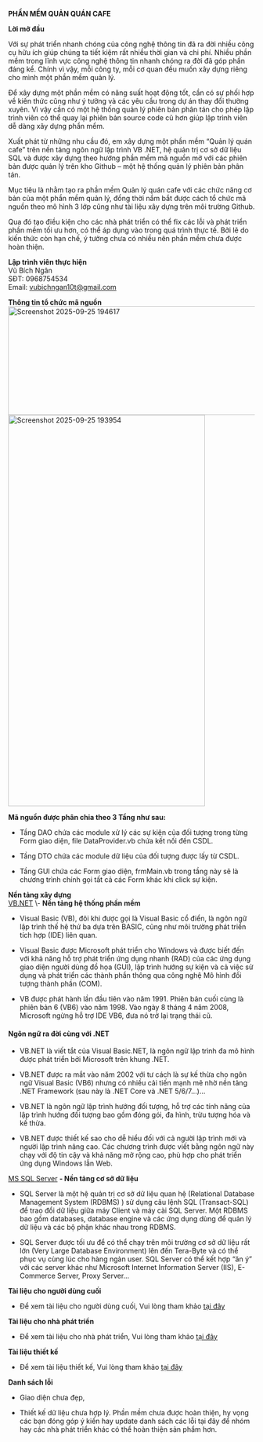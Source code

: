 **PHẦN MỀM QUẢN QUÁN CAFE**

**Lời mở đầu**

Với sự phát triển nhanh chóng của công nghệ thông tin đã ra đời nhiều công cụ hữu ích giúp chúng ta tiết kiệm rất nhiều thời gian và chi phí. Nhiều phần mềm trong lĩnh vực công nghệ thông tin nhanh chóng ra đời đã góp phần đáng kể. Chính vì vậy, mỗi công ty, mỗi cơ quan đều muốn xây dựng riêng cho mình một phần mềm quản lý.

Để xây dựng một phần mềm có năng suất hoạt động tốt, cần có sự phối hợp về kiến thức cũng như ý tưởng và các yêu cầu trong dự án thay đổi thường xuyên. Vì vậy cần có một hệ thống quản lý phiên bản phân tán cho phép lập trình viên có thể quay lại phiên bản source code cũ hơn giúp lập trình viên dễ dàng xây dựng phần mềm.

Xuất phát từ những nhu cầu đó, em xây dựng một phần mềm “Quản lý quán cafe” trên nền tảng ngôn ngữ lập trình VB .NET, hệ quản trị cơ sở dữ liệu SQL và được xây dựng theo hướng phần mềm mã nguồn mở với các phiên bản được quản lý trên kho Github – một hệ thống quản lý phiên bản phân tán.

Mục tiêu là nhằm tạo ra phần mềm Quản lý quán cafe với các chức năng cơ bản của một phần mềm quản lý, đồng thời nắm bắt được cách tổ chức mã nguồn theo mô hình 3 lớp cũng như tài liệu xây dựng trên môi trường Github.

Qua đó tạo điều kiện cho các nhà phát triển có thể fix các lỗi và phát triển phần mềm tối ưu hơn, có thể áp dụng vào trong quá trình thực tế. Bởi lẽ do kiến thức còn hạn chế, ý tưởng chưa có nhiều nên phần mềm chưa được hoàn thiện.

**Lập trình viên thực hiện**  
Vũ Bích Ngân  
SĐT: 0968754534  
Email: [vubichngan10t@gmail.com](mailto:vubichngan10t@gmail.com)

**Thông tin tổ chức mã nguồn**  
<img width="529" height="221" alt="Screenshot 2025-09-25 194617" src="https://github.com/user-attachments/assets/35e39ea8-0f53-456f-bf3c-fbca0e98745d" />
<img width="402" height="797" alt="Screenshot 2025-09-25 193954" src="https://github.com/user-attachments/assets/f38978c3-9204-4c13-ab1d-46443c30db08" />

**Mã nguồn được phân chia theo 3 Tầng như sau:**

* Tầng DAO chứa các module xử lý các sự kiện của đối tượng trong từng Form giao diện, file DataProvider.vb chứa kết nối đến CSDL.

* Tầng DTO chứa các module dữ liệu của đối tượng được lấy từ CSDL.

* Tầng GUI chứa các Form giao diện, frmMain.vb trong tầng này sẽ là chương trình chính gọi tất cả các Form khác khi click sự kiện.

**Nền tảng xây dựng**  
[VB.NET](https://en.wikipedia.org/wiki/Visual_Basic_(.NET)) \- **Nền tảng hệ thống phần mềm**

* Visual Basic (VB), đôi khi được gọi là Visual Basic cổ điển, là ngôn ngữ lập trình thế hệ thứ ba dựa trên BASIC, cũng như môi trường phát triển tích hợp (IDE) liên quan.

* Visual Basic được Microsoft phát triển cho Windows và được biết đến với khả năng hỗ trợ phát triển ứng dụng nhanh (RAD) của các ứng dụng giao diện người dùng đồ họa (GUI), lập trình hướng sự kiện và cả việc sử dụng và phát triển các thành phần thông qua công nghệ Mô hình đối tượng thành phần (COM).

* VB được phát hành lần đầu tiên vào năm 1991\. Phiên bản cuối cùng là phiên bản 6 (VB6) vào năm 1998\. Vào ngày 8 tháng 4 năm 2008, Microsoft ngừng hỗ trợ IDE VB6, đưa nó trở lại trạng thái cũ.

#### **Ngôn ngữ ra đời cùng với .NET**

* VB.NET là viết tắt của Visual Basic.NET, là ngôn ngữ lập trình đa mô hình được phát triển bởi Microsoft trên khung .NET. 

* VB.NET được ra mắt vào năm 2002 với tư cách là sự kế thừa cho ngôn ngữ Visual Basic (VB6) nhưng có nhiều cải tiến mạnh mẽ nhờ nền tảng .NET Framework (sau này là .NET Core và .NET 5/6/7…)...

* VB.NET là ngôn ngữ lập trình hướng đối tượng, hỗ trợ các tính năng của lập trình hướng đối tượng bao gồm đóng gói, đa hình, trừu tượng hóa và kế thừa.

* VB.NET được thiết kế sao cho dễ hiểu đối với cả người lập trình mới và người lập trình nâng cao. Các chương trình được viết bằng ngôn ngữ này chạy với độ tin cậy và khả năng mở rộng cao, phù hợp cho phát triển ứng dụng Windows lẫn Web.

[MS SQL Server](https://www.microsoft.com/en-us/sql-server/sql-server-2019) **\- Nền tảng cơ sở dữ liệu**

* SQL Server là một hệ quản trị cơ sở dữ liệu quan hệ (Relational Database Management System (RDBMS) ) sử dụng câu lệnh SQL (Transact-SQL) để trao đổi dữ liệu giữa máy Client và máy cài SQL Server. Một RDBMS bao gồm databases, database engine và các ứng dụng dùng để quản lý dữ liệu và các bộ phận khác nhau trong RDBMS.

* SQL Server được tối ưu để có thể chạy trên môi trường cơ sở dữ liệu rất lớn (Very Large Database Environment) lên đến Tera-Byte và có thể phục vụ cùng lúc cho hàng ngàn user. SQL Server có thể kết hợp “ăn ý” với các server khác như Microsoft Internet Information Server (IIS), E-Commerce Server, Proxy Server…

**Tài liệu cho người dùng cuối**

* Để xem tài liệu cho người dùng cuối, Vui lòng tham khảo [tại đây](https://github.com/vubichngan/QLQC/blob/main/Document/T%C3%A0i%20li%E1%BB%87u%20cho%20ng%C6%B0%E1%BB%9Di%20d%C3%B9ng%20cu%E1%BB%91i.md)

**Tài liệu cho nhà phát triển**

* Để xem tài liệu cho nhà phát triển, Vui lòng tham khảo [tại đây](https://github.com/vubichngan/QLQC/blob/main/Document/T%C3%A0i%20Li%E1%BB%87u%20D%C3%A0nh%20Cho%20Nh%C3%A0%20Ph%C3%A1t%20Tri%E1%BB%83n.md)

**Tài liệu thiết kế**

* Để xem tài liệu thiết kế, Vui lòng tham khảo [tại đây](https://github.com/vubichngan/QLQC/blob/main/Document/T%C3%A0i%20li%E1%BB%87u%20thi%E1%BA%BFt%20k%E1%BA%BF.md)

**Danh sách lỗi**

* Giao diện chưa đẹp,

* Thiết kế dữ liệu chưa hợp lý. Phần mềm chưa được hoàn thiện, hy vọng các bạn đóng góp ý kiến hay update danh sách các lỗi tại đây để nhóm hay các nhà phát triển khác có thể hoàn thiện sản phẩm hơn. 
